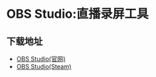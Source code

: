# OBS Studio:直播录屏工具
## 下载地址
- [OBS Studio(官网)](https://obsproject.com/)
- [OBS Studio(Steam)](https://store.steampowered.com/app/1905180/OBS_Studio/)